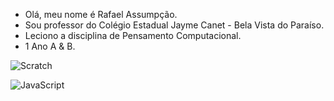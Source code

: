 - Olá, meu nome é Rafael Assumpção.
- Sou professor do Colégio Estadual Jayme Canet - Bela Vista do Paraíso.
- Leciono a disciplina de Pensamento Computacional.
- 1 Ano A & B.

![Scratch]({https://img.shields.io/badge/Scratch-4D97FF?style=for-the-badge&logo=Scratch&logoColor=white})

![JavaScript]({https://img.shields.io/badge/JavaScript-323330?style=for-the-badge&logo=javascript&logoColor=F7DF1E})



<!---
professorrafael1/professorrafael1 is a ✨ special ✨ repository because its `README.md` (this file) appears on your GitHub profile.
You can click the Preview link to take a look at your changes.
--->
